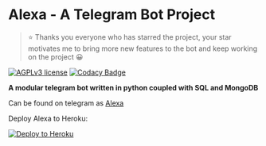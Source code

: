 # Alexa - A Telegram Bot Project

> ⭐ Thanks you everyone who has starred the project, your star motivates me to bring more new features to the bot and keep working on the project 😀

[![AGPLv3 license](https://img.shields.io/github/license/MissAlexaRobot/MissAlexaRobot)](https://www.gnu.org/licenses/agpl-3.0.en.html)
[![Codacy Badge](https://api.codacy.com/project/badge/Grade/b5531bcac1e1486fb5eb13d5852f5bd1)](https://app.codacy.com/gh/MissAlexaRobot/MissAlexaRobot?utm_source=github.com&utm_medium=referral&utm_content=MissAlexaRobot/MissAlexaRobot&utm_campaign=Badge_Grade)

**A modular telegram bot written in python coupled with SQL and MongoDB**

Can be found on telegram as [Alexa](https://t.me/MissAlexaRobot)

Deploy Alexa to Heroku:

<p align="left"><a href="https://heroku.com/deploy?template=https://github.com/MissAlexaRobot/MissAlexaRobot/tree/master"> <img src="https://www.herokucdn.com/deploy/button.svg" alt="Deploy to Heroku" /></a></p>
